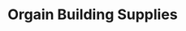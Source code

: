---
title: "Orgain Building Supplies"
url: /clarksville/orgain-building-supplies-commerce-street-4/
shop: Baustoffe
---